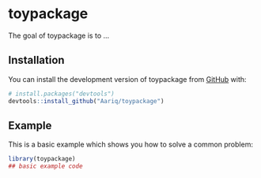 
# toypackage

<!-- badges: start -->
<!-- badges: end -->

The goal of toypackage is to ...

## Installation

You can install the development version of toypackage from [GitHub](https://github.com/) with:

``` r
# install.packages("devtools")
devtools::install_github("Aariq/toypackage")
```

## Example

This is a basic example which shows you how to solve a common problem:

``` r
library(toypackage)
## basic example code
```

